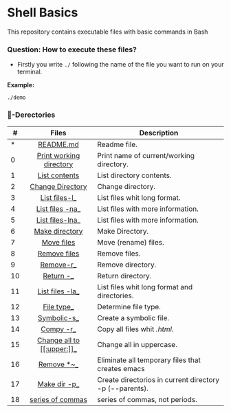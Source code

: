 # Shell Basics
This repository contains executable files with basic commands in Bash
### Question: How to execute these files?
- Firstly you write `./` following the name of the file you want to run on your terminal.

**Example:**
```
./demo
```
### :file_folder:-Derectories
#|Files|Description
---|:---:|---
*|[README.md](./README.md)| Readme file.
0|[Print working directory](./0-current_working_directory)| Print name of current/working directory.
1|[List contents](./1-listit)| List directory contents.
2|[Change Directory](./2-bring_me_home)| Change directory.
3|[List files-l_](./3-listfiles)| List files whit long format.
4|[List files -na_](./4-listmorefiles)| List files with more information.
5|[List files-lna_](./5-listfilesdigitonly)| List files with more information.
6|[Make directory](./6-firstdirectory)| Make Directory.
7|[Move files](./7-movethatfile)| Move (rename) files.
8|[Remove files](./8-firstdelete)| Remove files.
9|[Remove-r_](./9-firstdirdeletion)| Remove directory.
10|[Return -_](./10-back)| Return directory.
11|[List files -la_](./11-lists)| List files whit long format and directories.
12|[File type_](./12-file_type)| Determine file type.
13|[Symbolic-s_](./13-symbolic_link)| Create a symbolic file.
14|[Compy -r_](./14-copy_html)| Copy all files whit _.html_.
15|[Change all to [[:upper:]]_](100-lets_move)| Change all in uppercase.
16|[Remove *~_](./101-clean_emacs)| Eliminate all temporary files that creates emacs
17|[Make dir -p_](./102-tree)| Create directorios in current directory -p (--parents).
18|[series of commas](./103-commas)| series of commas, not periods.
